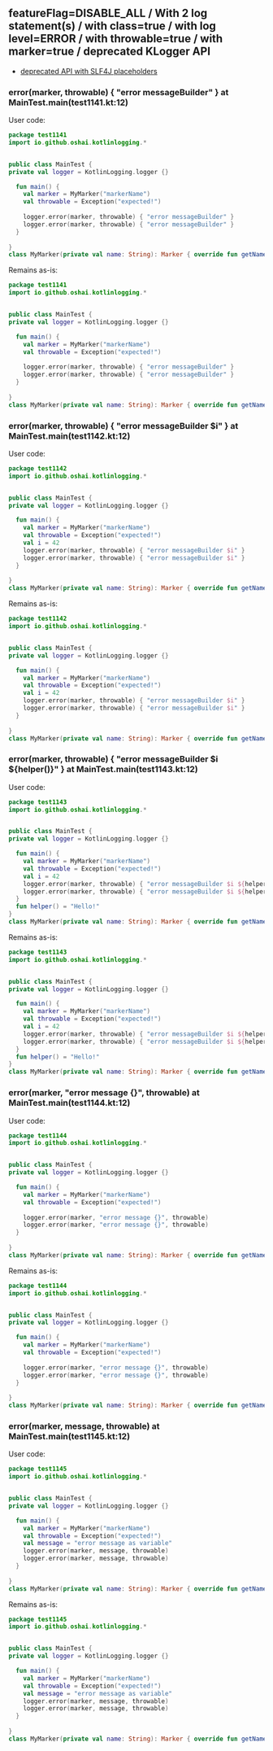 ## featureFlag=DISABLE_ALL / With 2 log statement(s) / with class=true / with log level=ERROR / with throwable=true / with marker=true / deprecated KLogger API

* [deprecated API with SLF4J placeholders](deprecated-slf4j-placeholders.md)

###  error(marker, throwable) { "error messageBuilder" } at MainTest.main(test1141.kt:12)

User code:
```kotlin
package test1141
import io.github.oshai.kotlinlogging.*


public class MainTest {
private val logger = KotlinLogging.logger {}

  fun main() {
    val marker = MyMarker("markerName")
    val throwable = Exception("expected!")
    
    logger.error(marker, throwable) { "error messageBuilder" }
    logger.error(marker, throwable) { "error messageBuilder" }
  }
  
}
class MyMarker(private val name: String): Marker { override fun getName() = name }

```
  
Remains as-is:
```kotlin
package test1141
import io.github.oshai.kotlinlogging.*


public class MainTest {
private val logger = KotlinLogging.logger {}

  fun main() {
    val marker = MyMarker("markerName")
    val throwable = Exception("expected!")
    
    logger.error(marker, throwable) { "error messageBuilder" }
    logger.error(marker, throwable) { "error messageBuilder" }
  }
  
}
class MyMarker(private val name: String): Marker { override fun getName() = name }

```

###  error(marker, throwable) { "error messageBuilder $i" } at MainTest.main(test1142.kt:12)

User code:
```kotlin
package test1142
import io.github.oshai.kotlinlogging.*


public class MainTest {
private val logger = KotlinLogging.logger {}

  fun main() {
    val marker = MyMarker("markerName")
    val throwable = Exception("expected!")
    val i = 42
    logger.error(marker, throwable) { "error messageBuilder $i" }
    logger.error(marker, throwable) { "error messageBuilder $i" }
  }
  
}
class MyMarker(private val name: String): Marker { override fun getName() = name }

```
  
Remains as-is:
```kotlin
package test1142
import io.github.oshai.kotlinlogging.*


public class MainTest {
private val logger = KotlinLogging.logger {}

  fun main() {
    val marker = MyMarker("markerName")
    val throwable = Exception("expected!")
    val i = 42
    logger.error(marker, throwable) { "error messageBuilder $i" }
    logger.error(marker, throwable) { "error messageBuilder $i" }
  }
  
}
class MyMarker(private val name: String): Marker { override fun getName() = name }

```

###  error(marker, throwable) { "error messageBuilder $i ${helper()}" } at MainTest.main(test1143.kt:12)

User code:
```kotlin
package test1143
import io.github.oshai.kotlinlogging.*


public class MainTest {
private val logger = KotlinLogging.logger {}

  fun main() {
    val marker = MyMarker("markerName")
    val throwable = Exception("expected!")
    val i = 42
    logger.error(marker, throwable) { "error messageBuilder $i ${helper()}" }
    logger.error(marker, throwable) { "error messageBuilder $i ${helper()}" }
  }
  fun helper() = "Hello!"
}
class MyMarker(private val name: String): Marker { override fun getName() = name }

```
  
Remains as-is:
```kotlin
package test1143
import io.github.oshai.kotlinlogging.*


public class MainTest {
private val logger = KotlinLogging.logger {}

  fun main() {
    val marker = MyMarker("markerName")
    val throwable = Exception("expected!")
    val i = 42
    logger.error(marker, throwable) { "error messageBuilder $i ${helper()}" }
    logger.error(marker, throwable) { "error messageBuilder $i ${helper()}" }
  }
  fun helper() = "Hello!"
}
class MyMarker(private val name: String): Marker { override fun getName() = name }

```

###  error(marker, "error message {}", throwable) at MainTest.main(test1144.kt:12)

User code:
```kotlin
package test1144
import io.github.oshai.kotlinlogging.*


public class MainTest {
private val logger = KotlinLogging.logger {}

  fun main() {
    val marker = MyMarker("markerName")
    val throwable = Exception("expected!")
    
    logger.error(marker, "error message {}", throwable)
    logger.error(marker, "error message {}", throwable)
  }
  
}
class MyMarker(private val name: String): Marker { override fun getName() = name }

```
  
Remains as-is:
```kotlin
package test1144
import io.github.oshai.kotlinlogging.*


public class MainTest {
private val logger = KotlinLogging.logger {}

  fun main() {
    val marker = MyMarker("markerName")
    val throwable = Exception("expected!")
    
    logger.error(marker, "error message {}", throwable)
    logger.error(marker, "error message {}", throwable)
  }
  
}
class MyMarker(private val name: String): Marker { override fun getName() = name }

```

###  error(marker, message, throwable) at MainTest.main(test1145.kt:12)

User code:
```kotlin
package test1145
import io.github.oshai.kotlinlogging.*


public class MainTest {
private val logger = KotlinLogging.logger {}

  fun main() {
    val marker = MyMarker("markerName")
    val throwable = Exception("expected!")
    val message = "error message as variable"
    logger.error(marker, message, throwable)
    logger.error(marker, message, throwable)
  }
  
}
class MyMarker(private val name: String): Marker { override fun getName() = name }

```
  
Remains as-is:
```kotlin
package test1145
import io.github.oshai.kotlinlogging.*


public class MainTest {
private val logger = KotlinLogging.logger {}

  fun main() {
    val marker = MyMarker("markerName")
    val throwable = Exception("expected!")
    val message = "error message as variable"
    logger.error(marker, message, throwable)
    logger.error(marker, message, throwable)
  }
  
}
class MyMarker(private val name: String): Marker { override fun getName() = name }

```
